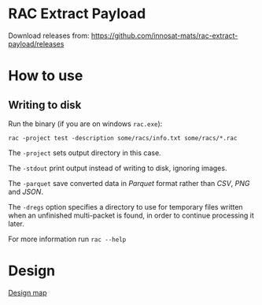 # RAC Extract Payload

Download releases from:
https://github.com/innosat-mats/rac-extract-payload/releases

# How to use
## Writing to disk

Run the binary (if you are on windows `rac.exe`):

`rac -project test -description some/racs/info.txt some/racs/*.rac`

The `-project` sets output directory in this case.

The `-stdout` print output instead of writing to disk, ignoring images.

The `-parquet` save converted data in _Parquet_ format rather than _CSV_, _PNG_ and _JSON_.

The `-dregs` option specifies a directory to use for temporary files written when an unfinished multi-packet is found, in order to continue processing it later.

For more information run `rac --help`

# Design
[Design map](docs/README.md)
